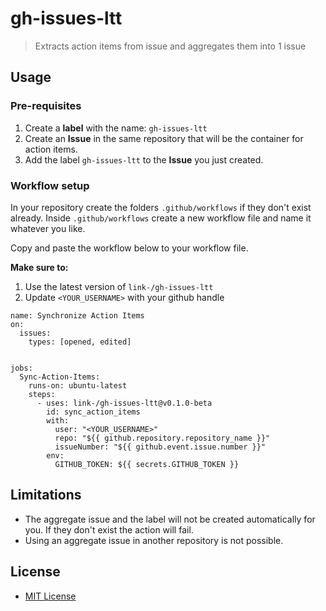 # gh-issues-ltt
> Extracts action items from issue and aggregates them into 1 issue

## Usage

### Pre-requisites
1. Create a **label** with the name: `gh-issues-ltt`
2. Create an **Issue** in the same repository that will be the container for action items.
3. Add the label `gh-issues-ltt` to the **Issue** you just created.

### Workflow setup
In your repository create the folders `.github/workflows` if they don't exist already. Inside `.github/workflows` create a new workflow file and name it whatever you like.

Copy and paste the workflow below to your workflow file.

**Make sure to:**
1. Use the latest version of `link-/gh-issues-ltt`
2. Update `<YOUR_USERNAME>` with your github handle

```
name: Synchronize Action Items
on:
  issues:
    types: [opened, edited]


jobs:
  Sync-Action-Items:
    runs-on: ubuntu-latest
    steps:
      - uses: link-/gh-issues-ltt@v0.1.0-beta
        id: sync_action_items
        with:
          user: "<YOUR_USERNAME>"
          repo: "${{ github.repository.repository_name }}"
          issueNumber: "${{ github.event.issue.number }}"
        env:
          GITHUB_TOKEN: ${{ secrets.GITHUB_TOKEN }}
```

## Limitations
- The aggregate issue and the label will not be created automatically for you. If they don't exist the action will fail.
- Using an aggregate issue in another repository is not possible.

## License
- [MIT License](./LICENSE)
